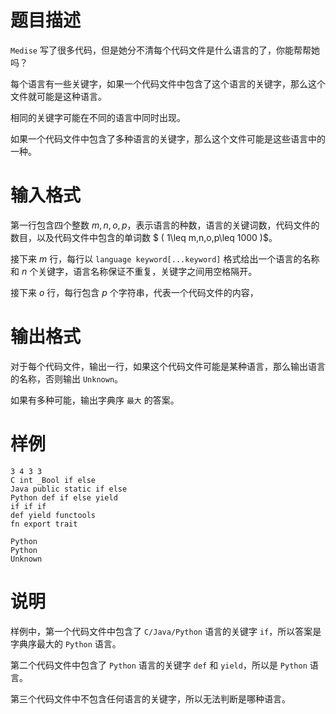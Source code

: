 # 题目描述

`Medise` 写了很多代码，但是她分不清每个代码文件是什么语言的了，你能帮帮她吗？

每个语言有一些关键字，如果一个代码文件中包含了这个语言的关键字，那么这个文件就可能是这种语言。

相同的关键字可能在不同的语言中同时出现。

如果一个代码文件中包含了多种语言的关键字，那么这个文件可能是这些语言中的一种。

# 输入格式

第一行包含四个整数 $m,n,o,p$，表示语言的种数，语言的关键词数，代码文件的数目，以及代码文件中包含的单词数 $ ( 1\leq m,n,o,p\leq 1000 )$。

接下来 $m$ 行，每行以 `language keyword[...keyword]` 格式给出一个语言的名称和 $n$ 个关键字，语言名称保证不重复，关键字之间用空格隔开。

接下来 $o$ 行，每行包含 $p$ 个字符串，代表一个代码文件的内容，


# 输出格式

对于每个代码文件，输出一行，如果这个代码文件可能是某种语言，那么输出语言的名称，否则输出 `Unknown`。

如果有多种可能，输出字典序 `最大` 的答案。

# 样例

```input1
3 4 3 3
C int _Bool if else
Java public static if else
Python def if else yield
if if if
def yield functools
fn export trait
```

```output1
Python
Python
Unknown
```

# 说明

样例中，第一个代码文件中包含了 `C/Java/Python` 语言的关键字 `if`，所以答案是字典序最大的 `Python` 语言。

第二个代码文件中包含了 `Python` 语言的关键字 `def` 和 `yield`，所以是 `Python` 语言。

第三个代码文件中不包含任何语言的关键字，所以无法判断是哪种语言。

